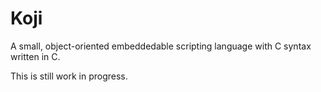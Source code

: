 # Koji

A small, object-oriented embeddedable scripting language with C syntax written in C.

This is still work in progress.
